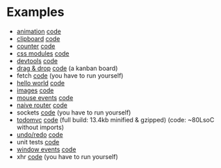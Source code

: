 # Examples

* [animation](http://joaomilho.github.io/act/animation/examples) [code](https://github.com/joaomilho/act/blob/master/animation/examples/index.js)
* [clipboard](http://joaomilho.github.io/act/examples/clipboard/) [code](https://github.com/joaomilho/act/blob/master/examples/clipboard/index.js)
* [counter](http://joaomilho.github.io/act/examples/counter/) [code](https://github.com/joaomilho/act/blob/master/examples/counter/index.js)
* [css modules](http://joaomilho.github.io/act/examples/css_modules/) [code](https://github.com/joaomilho/act/blob/master/examples/css_modules/index.js)
* [devtools](http://joaomilho.github.io/act/examples/devtools/) [code](https://github.com/joaomilho/act/blob/master/examples/devtools/index.js)
* [drag & drop](http://joaomilho.github.io/act/examples/drag_n_drop/) [code](https://github.com/joaomilho/act/blob/master/examples/drag_n_drop/index.js) (a kanban board)
* fetch [code](https://github.com/joaomilho/act/blob/master/examples/fetch/index.js) (you have to run yourself)
* [hello world](http://joaomilho.github.io/act/examples/hello_world/) [code](https://github.com/joaomilho/act/blob/master/examples/hello_world/index.js)
* [images](http://joaomilho.github.io/act/examples/images/) [code](https://github.com/joaomilho/act/blob/master/examples/images/index.js)
* [mouse events](http://joaomilho.github.io/act/examples/mouse_events/) [code](https://github.com/joaomilho/act/blob/master/examples/mouse_events/index.js)
* [naive router](http://joaomilho.github.io/act/examples/naive_router/) [code](https://github.com/joaomilho/act/blob/master/examples/naive_router/index.js)
* sockets [code](https://github.com/joaomilho/act/blob/master/examples/sockets/index.js) (you have to run yourself)
* [todomvc](http://joaomilho.github.io/act/examples/todomvc/) [code](https://github.com/joaomilho/act/blob/master/examples/todomvc/todo.js) (full build: 13.4kb minified & gzipped) (code: ~80LsoC without imports)
* [undo/redo](http://joaomilho.github.io/act/examples/undo/) [code](https://github.com/joaomilho/act/blob/master/examples/undo/index.js)
* unit tests [code](https://github.com/joaomilho/act/blob/master/examples/unit_test/test.js)
* [window events](http://joaomilho.github.io/act/examples/window_events/) [code](https://github.com/joaomilho/act/blob/master/examples/window_events/index.js)
* xhr [code](https://github.com/joaomilho/act/blob/master/examples/xhr/index.js) (you have to run yourself)
